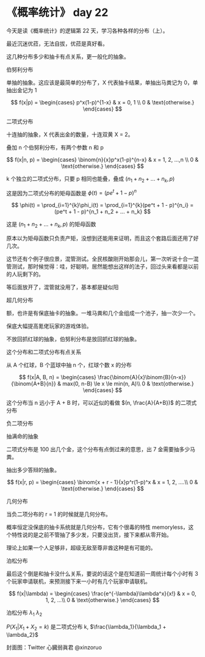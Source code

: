# 《概率统计》 day 22

今天是读《概率统计》的逻辑第 22 天，学习各种各样的分布（上）。

最近沉迷优菈，无法自拔，优菈是真好看。

这几种分布多少和抽卡有点关系，更一般化的抽象。

伯努利分布

单抽的抽象。这应该是最简单的分布了，X 代表抽卡结果，单抽出马粪记为 0，单抽出金记为 1

$$
f(x|p) =
\begin{cases}
p^x(1-p)^{1-x} & x = 0, 1 \\
0              & \text{otherwise.}
\end{cases}
$$

二项式分布

十连抽的抽象，X 代表出金的数量，十连双黄 X = 2。

叠加 n 个伯努利分布，有两个参数 n 和 p

$$
f(x|n, p) =
\begin{cases}
\binom{n}{x}p^x(1-p)^{n-x} & x = 1, 2, ...,n \\
0                          & \text{otherwise.}
\end{cases}
$$

k 个独立的二项式分布，只要 p 相同也能叠，叠成 $(n_1 + n_2 + ... + n_k, p)$

这是因为二项式分布的矩母函数是 $\phi(t) = (pe^t + 1 - p)^n$

$$
\phi(t) = \prod_{i=1}^{k}\phi_i(t) = \prod_{i=1}^{k}(pe^t + 1 - p)^{n_i} = (pe^t + 1 - p)^{n_1 + n_2 + ... + n_k}
$$

这是 $(n_1 + n_2 + ... + n_k, p)$ 的矩母函数

原本以为矩母函数只负责产矩，没想到还能用来证明，而且这个套路后面还用了好几次。

这节还有个例子很应景，混管测试。全民核酸刚开始那会儿，第一次听说十合一混管测试，那时候觉得：哇，好聪明，居然能想出这样的法子，回过头来看都是以前的人玩剩下的。

等后面放开了，混管就没用了，基本都是疑似阳

超几何分布

额，也许是有保底抽卡的抽象。一堆马粪和几个金组成一个池子，抽一次少一个。

保底大幅提高氪佬玩家的游戏体验。


不放回抓红球的抽象，伯努利分布是放回抓红球的抽象。

这个分布和二项式分布有点关系

从 A 个红球，B 个蓝球中抽 n 个，红球个数 x 的分布

$$
f(x|A, B, n) =
\begin{cases}
\frac{\binom{A}{x}\binom{B}{n-x}}{\binom{A+B}{n}}   & max(0, n-B) \le x \le min(n, A)\\
0                                                   & \text{otherwise.}
\end{cases}
$$

这个分布当 n 远小于 A + B 时，可以近似的看做 $(n, \frac{A}{A+B})$ 的二项式分布



负二项分布

抽满命的抽象

二项式分布是 100 出几个金，这个分布有点倒过来的意思，出 7 金需要抽多少马粪。


抽出多少答辩的抽象。

$$
f(x|r, p) =
\begin{cases}
\binom{x + r - 1}{x}p^r(1-p)^x  & x = 1, 2, ....\\
0                               & \text{otherwise.}
\end{cases}
$$

几何分布

当负二项分布的 r = 1 的时候就是几何分布。

概率恒定没保底的抽卡系统就是几何分布，它有个很毒的特性 memoryless，这个特性说的是之前不管抽了多少发，只要没出货，接下来都从零开始。

理论上如果一个人足够非，超级无敌至尊非酋这种是有可能的。



泊松分布

最后这个倒是和抽卡没什么关系，要说的话这个是在知道前一周统计每个小时有 3 个玩家申请联机，来预测接下来一小时有几个玩家申请联机。

$$
f(x|\lambda) =
\begin{cases}
\frac{e^{-\lambda}\lambda^x}{x!}    & x = 0, 1, 2, ...\\
0                                   & \text{otherwise.}
\end{cases}
$$

泊松分布 $\lambda_1$ $\lambda_2$

$P(X_1|X_1 + X_2 = k)$ 是二项式分布 k, $\frac{\lambda_1}{\lambda_1 + \lambda_2}$


封面图：Twitter 心臓弱眞君 @xinzoruo